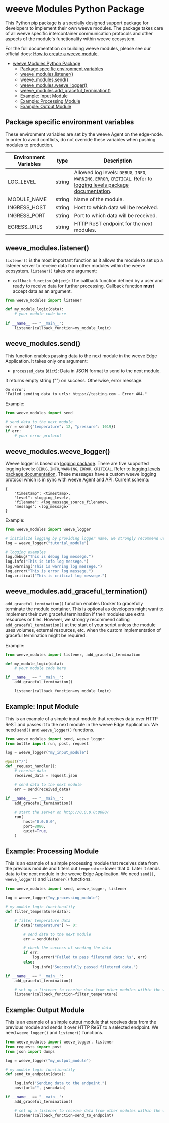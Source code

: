 # weeve Modules Python Package

This Python pip package is a specially designed support package for developers to implement their own weeve modules.
The package takes care of all weeve specific intercontainer communication protocols and other aspects of the module's functionality within weeve ecosystem.

For the full documentation on building weeve modules, please see our official docs: [How to create a weeve module](https://docs.weeve.engineering/guides/how-to-create-a-weeve-module).

- [weeve Modules Python Package](#weeve-modules-python-package)
  - [Package specific environment variables](#package-specific-environment-variables)
  - [weeve\_modules.listener()](#weeve_moduleslistener)
  - [weeve\_modules.send()](#weeve_modulessend)
  - [weeve\_modules.weeve\_logger()](#weeve_modulesweeve_logger)
  - [weeve\_modules.add\_graceful\_termination()](#weeve_modulesadd_graceful_termination)
  - [Example: Input Module](#example-input-module)
  - [Example: Processing Module](#example-processing-module)
  - [Example: Output Module](#example-output-module)

## Package specific environment variables

These environment variables are set by the weeve Agent on the edge-node. In order to avoid conflicts, do not override these variables when pushing modules to production.

| Environment Variables | type   | Description                                                                                                                                                                 |
| --------------------- | ------ | --------------------------------------------------------------------------------------------------------------------------------------------------------------------------- |
| LOG_LEVEL       | string | Allowed log levels: `DEBUG`, `INFO`, `WARNING`, `ERROR`, `CRITICAL`. Refer to [logging levels package documentation](https://docs.python.org/3/library/logging.html#levels). |
| MODULE_NAME     | string | Name of the module.                                                                                                                                                         |
| INGRESS_HOST    | string | Host to which data will be received.                                                                                                                                        |
| INGRESS_PORT    | string | Port to which data will be received.                                                                                                                                        |
| EGRESS_URLS     | string | HTTP ReST endpoint for the next modules.                                                                                                                                    |


## weeve_modules.listener()

`listener()` is the most important function as it allows the module to set up a listener server to receive data from other modules within the weeve ecosystem. `listener()` takes one argument:

* `callback_function` (`object`): The callback function defined by a user and ready to receive data for further processing. Callback function **must** accept data as an argument.

```python
from weeve_modules import listener

def my_module_logic(data):
    # your module code here

if __name__ == "__main__":
    listener(callback_function=my_module_logic)
```

## weeve_modules.send()

This function enables passing data to the next module in the weeve Edge Application. It takes only one argument:

* `processed_data` (`dict`): Data in JSON format to send to the next module.

It returns empty string ("") on success. Otherwise, error message.

```text
On error:
"Failed sending data to urls: https://testing.com - Error 404."
```

Example:

```python
from weeve_modules import send

# send data to the next module
err = send({"temperature": 12, "pressure": 1019})
if err:
    # your error protocol
```

## weeve_modules.weeve_logger()

Weeve logger is based on [logging package](https://docs.python.org/3/library/logging.html#). There are five supported logging levels: `DEBUG`, `INFO`, `WARNING`, `ERROR`, `CRITICAL`. Refer to [logging levels package documentation](https://docs.python.org/3/library/logging.html#levels). These messages have a custom weeve logging protocol which is in sync with weeve Agent and API. Current schema:

```text
{
    "timestamp": <timestamp>,
    "level": <logging_level>,
    "filename": <log_message_source_filename>,
    "message": <log_message>
}
```

Example:

```python
from weeve_modules import weeve_logger

# initialize logging by providing logger name, we strongly recommend using the filename
log = weeve_logger("tutorial_module")

# logging examples
log.debug("This is debug log messege.")
log.info("This is info log messege.")
log.warning("This is warning log messege.")
log.error("This is error log messege.")
log.critical("This is critical log messege.")
```

## weeve_modules.add_graceful_termination()

`add_graceful_termination()` function enables Docker to gracefully terminate the module container. This is optional as developers might want to implement their own graceful termination if their modules use extra resources or files. However, we strongly recommend calling `add_graceful_termination()` at the start of your script unless the module uses volumes, external resources, etc. when the custom implementation of graceful termination might be required.

Example:

```python
from weeve_modules import listener, add_graceful_termination

def my_module_logic(data):
    # your module code here

if __name__ == "__main__":
    add_graceful_termination()

    listener(callback_function=my_module_logic)
```

## Example: Input Module

This is an example of a simple input module that receives data over HTTP ReST and passes it to the next module in the weeve Edge Application.
We need `send()` and `weeve_logger()` functions.

```python
from weeve_modules import send, weeve_logger
from bottle import run, post, request

log = weeve_logger("my_input_module")

@post("/")
def _request_handler():
    # receive data
    received_data = request.json

    # send data to the next module
    err = send(received_data)

if __name__ == "__main__":
    add_graceful_termination()

    # start the server on http://0.0.0.0:8080/
    run(
        host="0.0.0.0",
        port=8080,
        quiet=True,
    )
```

## Example: Processing Module

This is an example of a simple processing module that receives data from the previous module and filters out `temperature` lower that 0. Later it sends data to the next module in the weeve Edge Application.
We need `send()`, `weeve_logger()` and `listener()` functions.

```python
from weeve_modules import send, weeve_logger, listener

log = weeve_logger("my_processing_module")

# my module logic functionality
def filter_temperature(data):

    # filter temperature data
    if data["temperature"] >= 0:

        # send data to the next module
        err = send(data)

        # check the success of sending the data
        if err:
            log.error("Failed to pass filetered data: %s", err)
        else:
            log.info("Successfully passed filetered data.")

if __name__ == "__main__":
    add_graceful_termination()

    # set up a listener to receive data from other modules within the weeve ecosystem
    listener(callback_function=filter_temperature)
```

## Example: Output Module

This is an example of a simple output module that receives data from the previous module and sends it over HTTP ReST to a selected endpoint.
We need `weeve_logger()` and `listener()` functions.

```python
from weeve_modules import weeve_logger, listener
from requests import post
from json import dumps

log = weeve_logger("my_output_module")

# my module logic functionality
def send_to_endpoint(data):

    log.info("Sending data to the endpoint.")
    post(url="", json=data)

if __name__ == "__main__":
    add_graceful_termination()

    # set up a listener to receive data from other modules within the weeve ecosystem
    listener(callback_function=send_to_endpoint)
```

